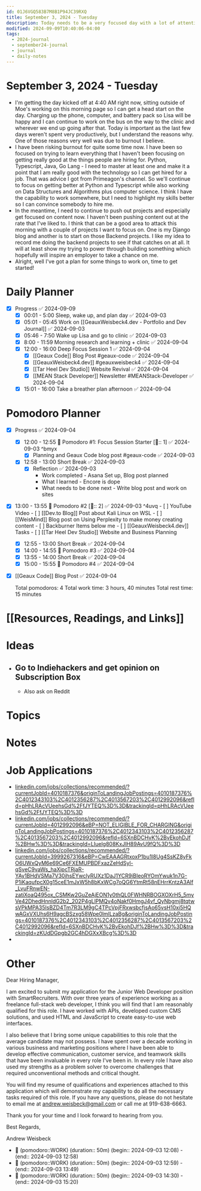 ```yaml
---
id: 01J6VGQ583B7M8B1P94JC39RXQ
title: September 3, 2024 - Tuesday
description: Today needs to be a very focused day with a lot of attention spent on making money.
modified: 2024-09-09T10:40:06-04:00
tags:
  - 2024-journal
  - september24-journal
  - journal
  - daily-notes
---
```

# September 3, 2024 - Tuesday
- I'm getting the day kicked off at 4:40 AM right now, sitting outside of Moe's working on this morning page so I can get a head start on the day. Charging up the phone, computer, and battery pack so Lisa will be happy and I can continue to work on the bus on the way to the clinic and wherever we end up going after that. Today is important as the last few days weren't spent very productively, but I understand the reasons why. One of those reasons very well was due to burnout I believe. 
- I have been risking burnout for quite some time now. I have been so focused on trying to learn everything that I haven't been focusing on getting really good at the things people are hiring for. Python, Typescript, Java, Go Lang - I need to master at least one and make it a point that I am really good with the technology so I can get hired for a job. That was advice I got from Primeagon's channel. So we'll continue to focus on getting better at Python and Typescript while also working on Data Structures and Algorithms plus computer science. I think I have the capability to work somewhere, but I need to highlight my skills better so I can convince somebody to hire me.
- In the meantime, I need to continue to push out projects and especially get focused on content now. I haven't been pushing content out at the rate that I've liked to. I think that can be a good area to attack this morning with a couple of projects I want to focus on. One is my Django blog and another is to start on those Backend projects. I like my idea to record me doing the backend projects to see if that catches on at all. It will at least show my trying to power through building something which hopefully will inspire an employer to take a chance on me. 
- Alright, well I've got a plan for some things to work on, time to get started!

# Daily Planner
- [x] Progress ✅ 2024-09-09
	- [x] 00:01 - 5:00 Sleep, wake up, and plan day ✅ 2024-09-03
	- [x] 05:01 - 05:45 Work on [[GeauxWeisbeck4.dev - Portfolio and Dev Journal]] ✅ 2024-09-03
	- [x] 05:46 - 7:50 Wake up Lisa and go to clinic ✅ 2024-09-03
	- [x] 8:00 - 11:59 Morning research and learning + clinic ✅ 2024-09-04
	- [x] 12:00 - 16:00 Deep Focus Session 1 ✅ 2024-09-04
		- [x] [[Geaux Code]] Blog Post #geaux-code ✅ 2024-09-04
		- [x] [[GeauxWeisbeck4.dev]] #geauxweisbeck4 ✅ 2024-09-04
		- [x] [[Tar Heel Dev Studio]] Website Revival ✅ 2024-09-04
		- [x] [[MEAN Stack Developer]] Newsletter #MEANStack-Developer ✅ 2024-09-04
	- [x] 15:01 - 16:00 Take a breather plan afternoon ✅ 2024-09-04

# Pomodoro Planner
- [x] Progress ✅ 2024-09-04
	- [x] 12:00 - 12:55 🍅 Pomodoro #1: Focus Session Starter [🍅:: 1] ✅ 2024-09-03 ^bmyx
		- [x] Planning and Geaux Code blog post #geaux-code ✅ 2024-09-03
	- [x] 12:58 - 13:00 Short Break ✅ 2024-09-03
		- [x] Reflection ✅ 2024-09-03
			- Work completed - Asana Set up, Blog post planned
			- What I learned - Encore is dope
			- What needs to be done next - Write blog post and work on sites
- [x] 13:00 - 13:55 🍅 Pomodoro #2 [🍅:: 2] ✅ 2024-09-03 ^4uvq
		- [ ] YouTube Video 
		- [ ] [[Dev.to Blog]] Post about Kali Linux on WSL
		- [ ] [[WeisMind]] Blog post on  Using Perplexity to make money creating content
		- [ ] Backburner Items below me
		- [ ] [[GeauxWeisbeck4.dev]] Tasks
		- [ ] [[Tar Heel Dev Studio]] Website and Business Planning
	- [x] 12:55 - 13:00 Short Break ✅ 2024-09-04
	- [x] 14:00 - 14:55 🍅 Pomodoro #3 ✅ 2024-09-04
	- [x] 13:55 - 14:00 Short Break ✅ 2024-09-04
	- [x] 15:00 - 15:55 🍅 Pomodoro #4 ✅ 2024-09-04
- [x] [[Geaux Code]] Blog Post ✅ 2024-09-04


  Total pomodoros: 4
  Total work time: 3 hours, 40 minutes
  Total rest time: 15 minutes


# [[Resources, Readings, and Links]]

# Ideas
- ## Go to Indiehackers and get opinion on Subscription Box
	- Also ask on Reddit

# Topics

# Notes

# Job Applications
- [linkedin.com/jobs/collections/recommended/?currentJobId=4010187376&originToLandingJobPostings=4010187376%2C4012343103%2C4012356287%2C4013567203%2C4012992096&refId=pHhLRAcVUeehsGd%2FfJYTEQ%3D%3D&trackingId=pHhLRAcVUeehsGd%2FfJYTEQ%3D%3D](https://www.linkedin.com/jobs/collections/recommended/?currentJobId=4010187376&originToLandingJobPostings=4010187376%2C4012343103%2C4012356287%2C4013567203%2C4012992096&refId=pHhLRAcVUeehsGd%2FfJYTEQ%3D%3D&trackingId=pHhLRAcVUeehsGd%2FfJYTEQ%3D%3D)
- [linkedin.com/jobs/collections/recommended/?currentJobId=4012992096&eBP=NOT\_ELIGIBLE\_FOR\_CHARGING&originToLandingJobPostings=4010187376%2C4012343103%2C4012356287%2C4013567203%2C4012992096&refId=6SXnBDCHvK%2BvEkohDJf%2BHw%3D%3D&trackingId=LIuelg808KxJIH89AvU9fQ%3D%3D](https://www.linkedin.com/jobs/collections/recommended/?currentJobId=4012992096&eBP=NOT_ELIGIBLE_FOR_CHARGING&originToLandingJobPostings=4010187376%2C4012343103%2C4012356287%2C4013567203%2C4012992096&refId=6SXnBDCHvK%2BvEkohDJf%2BHw%3D%3D&trackingId=LIuelg808KxJIH89AvU9fQ%3D%3D)
- [linkedin.com/jobs/collections/recommended/?currentJobId=3999267316&eBP=CwEAAAGRtxoxP1bu1I8Ug4SsKZ8yFkO6UWxQyM6e69Ce6FXEMUPBDFxazZeHdSyl-qSveC9vaWs\_haXipcTRjaR-YAy1BHdVSMa7V30ihsEYwclyRUXz1DaJ1YCR9iBIeoRYOmYwuk1n7G-P1iKaqufpcX0g15ceE1mJxW5h8bKxWCg7oQG6YtmRt58nEHrrKntzA3Alf\_LvuFRnwEN-zatiXoaQ495ox\_CSMKw2GuZeAjEON1y0thQL0FWHNRBOGXOXrH5\_5myVe42DhedHnnldG2b2\_202P4gLlPMQv4oNakf0HmgJ4vf\_QyNbgmj8tqtwsVPkMPA35IsBZD4Tm7R3LM9gC4TPcVpjFRxwsbcfjsAo65vsH10xi5HQwAGxVXUhs6H9agcBSzxg58Wpe0lmlLzaBg&originToLandingJobPostings=4010187376%2C4012343103%2C4012356287%2C4013567203%2C4012992096&refId=6SXnBDCHvK%2BvEkohDJf%2BHw%3D%3D&trackingId=zKUdDGpgb2GC4hDGXxXBcg%3D%3D](https://www.linkedin.com/jobs/collections/recommended/?currentJobId=3999267316&eBP=CwEAAAGRtxoxP1bu1I8Ug4SsKZ8yFkO6UWxQyM6e69Ce6FXEMUPBDFxazZeHdSyl-qSveC9vaWs_haXipcTRjaR-YAy1BHdVSMa7V30ihsEYwclyRUXz1DaJ1YCR9iBIeoRYOmYwuk1n7G-P1iKaqufpcX0g15ceE1mJxW5h8bKxWCg7oQG6YtmRt58nEHrrKntzA3Alf_LvuFRnwEN-zatiXoaQ495ox_CSMKw2GuZeAjEON1y0thQL0FWHNRBOGXOXrH5_5myVe42DhedHnnldG2b2_202P4gLlPMQv4oNakf0HmgJ4vf_QyNbgmj8tqtwsVPkMPA35IsBZD4Tm7R3LM9gC4TPcVpjFRxwsbcfjsAo65vsH10xi5HQwAGxVXUhs6H9agcBSzxg58Wpe0lmlLzaBg&originToLandingJobPostings=4010187376%2C4012343103%2C4012356287%2C4013567203%2C4012992096&refId=6SXnBDCHvK%2BvEkohDJf%2BHw%3D%3D&trackingId=zKUdDGpgb2GC4hDGXxXBcg%3D%3D)
- 
# Other

Dear Hiring Manager,

I am excited to submit my application for the Junior Web Developer position with SmartRecruiters. With over three years of experience working as a freelance full-stack web developer, I think you will find that I am reasonably qualified for this role. I have worked with APIs, developed custom CMS solutions, and used HTML and JavaScript to create easy-to-use web interfaces. 

I also believe that I bring some unique capabilities to this role that the average candidate may not possess. I have spent over a decade working in various business and marketing positions where I have been able to develop effective communication, customer service, and teamwork skills that have been invaluable in every role I've been in. In every role I have also used my strengths as a problem solver to overcome challenges that required unconventional methods and critical thought.

You will find my resume of qualifications and experiences attached to this application which will demonstrate my capability to do all the necessary tasks required of this role. If you have any questions, please do not hesitate to email me at andrew.weisbeck@gmail.com or call me at 919-638-6663. 

Thank you for your time and I look forward to hearing from you.

Best Regards, 

Andrew Weisbeck
- 🍅 (pomodoro::WORK) (duration:: 50m) (begin:: 2024-09-03 12:08) - (end:: 2024-09-03 12:58)
- 🍅 (pomodoro::WORK) (duration:: 50m) (begin:: 2024-09-03 12:59) - (end:: 2024-09-03 13:49)
- 🍅 (pomodoro::WORK) (duration:: 50m) (begin:: 2024-09-03 14:30) - (end:: 2024-09-03 15:20)